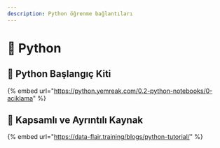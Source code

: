 ```yaml
---
description: Python öğrenme bağlantıları
---
```


# 🐍 Python

## 🧰 Python Başlangıç Kiti

{% embed url="https://python.yemreak.com/0.2-python-notebooks/0-aciklama" %}

## 🌟 Kapsamlı ve Ayrıntılı Kaynak

{% embed url="https://data-flair.training/blogs/python-tutorial/" %}

